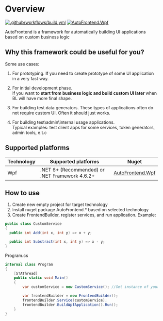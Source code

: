 # Overview

[![.github/workflows/build.yml](https://github.com/Romfos/AutoFrontend/actions/workflows/build.yml/badge.svg)](https://github.com/Romfos/AutoFrontend/actions/workflows/build.yml)
[![AutoFrontend.Wpf](https://img.shields.io/nuget/v/AutoFrontend.Wpf?label=AutoFrontend.Wpf)](https://www.nuget.org/packages/AutoFrontend.Wpf)

AutoFrontend is a framework for automatically building UI applications based on custom business logic

## Why this framework could be useful for you?

Some use cases:

1. For prototyping. If you need to create prototype of some UI application in a very fast way.

2. For initial development phase.  
   If you want to **start from business logic and build custom UI later** when BL will have more final shape.

3. For building test data generators.
   These types of applications often do not require custom UI. Often it should just works.

4. For building test\admin\internal usage applications.  
   Typical examples: test client apps for some services, token generators, admin tools, e.t.c

## Supported platforms

| Technology | Supported platforms                           | Nuget                                                               |
| ---------- | --------------------------------------------- | ------------------------------------------------------------------- |
| Wpf        | .NET 6+ (Recommended) or .NET Framework 4.6.2+ | [AutoFrontend.Wpf](https://www.nuget.org/packages/AutoFrontend.Wpf) |

## How to use

1. Create new empty project for target technology
2. Install nuget package AutoFrontend.\* based on selected technology
3. Create FrontendBuilder, register services, and run application. Example:

```csharp
public class CustomService
{
  public int Add(int x, int y) => x + y;

  public int Substract(int x, int y) => x - y;
}
```

Program.cs

```csharp
internal class Program
{
    [STAThread]
    public static void Main()
    {
        var customService = new CustomService(); //Get instance of your service somehow

        var frontendBuilder = new FrontendBuilder();
        frontendBuilder.Service(customService);
        frontendBuilder.BuildWpfApplication().Run();
    }
}
```
